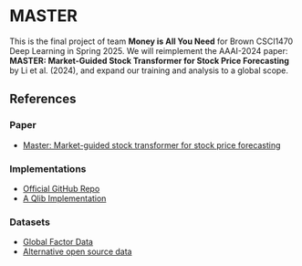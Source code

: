 # MASTER
This is the final project of team **Money is All You Need** for Brown CSCI1470 Deep Learning in Spring 2025. 
We will reimplement the AAAI-2024 paper: **MASTER: Market-Guided Stock Transformer for Stock Price Forecasting** by Li et al. (2024), and expand our training and analysis to a global scope. 

## References
### Paper
- [Master: Market-guided stock transformer for stock price forecasting](https://arxiv.org/pdf/2312.15235)
### Implementations
- [Official GitHub Repo](https://github.com/khlin216/MASTER)
- [A Qlib Implementation](https://github.com/SJTU-DMTai/qlib/tree/main/examples/benchmarks/MASTER)
### Datasets
- [Global Factor Data](https://jkpfactors.com)
- [Alternative open source data](https://github.com/chenditc/investment_data)
